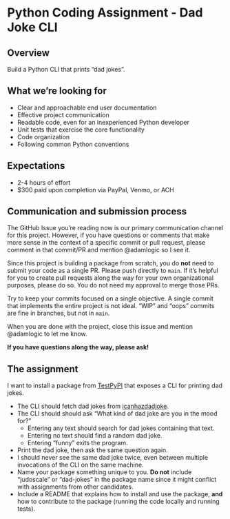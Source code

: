 # Python Coding Assignment - Dad Joke CLI

## Overview
Build a Python CLI that prints “dad jokes”.

## What we’re looking for
- Clear and approachable end user documentation
- Effective project communication
- Readable code, even for an inexperienced Python developer
- Unit tests that exercise the core functionality
- Code organization
- Following common Python conventions

## Expectations
- 2-4 hours of effort
- $300 paid upon completion via PayPal, Venmo, or ACH

## Communication and submission process
The GitHub Issue you’re reading now is our primary communication channel for this project. However, if you have questions or comments that make more sense in the context of a specific commit or pull request, please comment in that commit/PR and mention @adamlogic so I see it.

Since this project is building a package from scratch, you do **not** need to submit your code as a single PR. Please push directly to `main`. If it’s helpful for you to create pull requests along the way for your own organizational purposes, please do so. You do not need my approval to merge those PRs.

Try to keep your commits focused on a single objective. A single commit that implements the entire project is not ideal. “WIP” and “oops” commits are fine in branches, but not in `main`.

When you are done with the project, close this issue and mention @adamlogic to let me know.

**If you have questions along the way, please ask!**

## The assignment
I want to install a package from [TestPyPI](https://packaging.python.org/en/latest/guides/using-testpypi/) that exposes a CLI for printing dad jokes.

- The CLI should fetch dad jokes from [icanhazdadjoke](https://icanhazdadjoke.com/api#fetch-a-dad-joke-as-an-image).
- The CLI should should ask “What kind of dad joke are you in the mood for?”
	- Entering any text should search for dad jokes containing that text.
	- Entering no text should find a random dad joke.
	- Entering “funny” exits the program.
- Print the dad joke, then ask the same question again.
- I should never see the same dad joke twice, even between multiple invocations of the CLI on the same machine.
- Name your package something unique to you. **Do not** include “judoscale” or “dad-jokes” in the package name since it might conflict with assignments from other candidates.
- Include a README that explains how to install and use the package, **and** how to contribute to the package (running the code locally and running tests).
